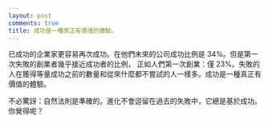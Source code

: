 ```yaml
---
layout: post
comments: true
title: 成功是一種真正有價值的體驗。
---
```




已成功的企業家更容易再次成功。在他們未來的公司成功比例是 34%。但是第一次失敗的創業者幾乎接近成功者的比例， 正如人們第一次創業：僅 23%。失敗的人在獲得等量成功之前的數量和從來什麼都不嘗試的人一樣多。成功是一種真正有價值的體驗。



不必驚訝：自然法則是準確的。進化不會逗留在過去的失敗中，它總是基於成功。你覺得呢？

